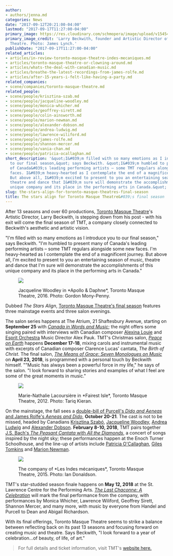 ```yaml
---
author:
- authors/jenna.md
categories: News
date: "2017-09-12T20:21:00-04:00"
lastmod: "2017-09-17T11:27:00-04:00"
primary_image: https://res.cloudinary.com/schmopera/image/upload/v1545409169/media/webhook-uploads/1505493235099/2017-09-15---Larry-Beckwith-photo-by-James-Lynch-4.jpg.jpg
primary_image_credit: 'Larry Beckwith, founder and Artistic Director of Toronto Masque
  Theatre. Photo: James Lynch.'
publishDate: "2017-09-17T11:27:00-04:00"
related_articles:
- articles/in-review-toronto-masque-theatre-indes-mecaniques.md
- articles/toronto-masque-theatre-or-clowning-around.md
- articles/whats-the-deal-with-canadian-music.md
- articles/breathe-the-latest-recordings-from-james-rolfe.md
- articles/after-15-years-i-felt-like-having-a-party.md
related_companies:
- scene/companies/toronto-masque-theatre.md
related_people:
- scene/people/krisztina-szab.md
- scene/people/jacqueline-woodley.md
- scene/people/monica-whicher.md
- scene/people/geoffrey-sirett.md
- scene/people/colin-ainsworth.md
- scene/people/marion-newman.md
- scene/people/alexander-dobson.md
- scene/people/andrea-ludwig.md
- scene/people/lawrence-wiliford.md
- scene/people/james-rolfe.md
- scene/people/shannon-mercer.md
- scene/people/vania-chan.md
- scene/people/patricia-ocallaghan.md
short_description: '&quot;I&#039;m filled with so many emotions as I introduce you
  to our final season,&quot; says Beckwith. &quot;I&#039;m humbled to present many
  of Canada&#039;s leading performing artists – some TMT regulars alongside some new
  faces. I&#039;m heavy-hearted as I contemplate the end of a magnificent journey.
  But above all, I&#039;m excited to present to you an entertaining season of music,
  theatre and dance that I&#039;m sure will demonstrate the accomplishments of this
  unique company and its place in the performing arts in Canada.&quot;'
slug: the-stars-align-for-toronto-masque-theatres-final-season
title: The stars align for Toronto Masque Theatre&#039;s final season
---
```


After 13 seasons and over 60 productions, [Toronto Masque Theatre](/scene/companies/toronto-masque-theatre/)'s Artistic Director, Larry Beckwith, is stepping down from his post - with his exit will come the final season of TMT, a company closely connected to Beckwith's aesthetic and artistic vision.

"I'm filled with so many emotions as I introduce you to our final season," says Beckwith. "I'm humbled to present many of Canada's leading performing artists – some TMT regulars alongside some new faces. I'm heavy-hearted as I contemplate the end of a magnificent journey. But above all, I'm excited to present to you an entertaining season of music, theatre and dance that I'm sure will demonstrate the accomplishments of this unique company and its place in the performing arts in Canada."

<figure data-type="image">

![](https://res.cloudinary.com/schmopera/image/upload/v1545409169/media/webhook-uploads/1505493350937/2017-09-15---Jacqueline-Woodley-Daphne-reclining-Gordon-Mony-Penny.jpg.jpg)
<figcaption>Jacqueline Woodley in *Apollo & Daphne*, Toronto Masque Theatre, 2016. Photo: Gordon Mony-Penny.</figcaption>
</figure>

Dubbed *The Stars Align*, [Toronto Masque Theatre's final season](http://www.torontomasquetheatre.com/node/24) features three mainstage events and three salon evenings.

The salon series happens at The Atrium, 21 Shaftesbury Avenue, starting on **September 25** with [*Canada in Words and Music*](http://torontomasquetheatre.com/node/68); the night offers some singing paired with interviews with Canadian composer [Alexina Louie](/talking-with-composers-alexina-louie/) and [Esprit Orchestra](/scene/people/esprit-orchestra/) Music Director Alex Pauk. TMT's Christmas salon, [*Peace on Earth*](http://torontomasquetheatre.com/node/69) happens **December 17-18**, mixing carols and instrumental music with excerpts of Canadian composer Clarence Lucas' cantata, *The Birth of Christ*. The final salon, [*The Means of Grace: Seven Monologues on Music*](http://torontomasquetheatre.com/node/70) on **April 23, 2018**, is programmed with a personal touch by Beckwith himself. ""Music has always been a powerful force in my life," he says of the salon. "I look forward to sharing stories and examples of what I feel are some of the great moments in music."

<figure data-type="image">

![](https://res.cloudinary.com/schmopera/image/upload/v1545409169/media/webhook-uploads/1505493359815/2017-09-15---TARIQ_KIERAN-mn2.jpg.jpg)
<figcaption>Marie-Nathalie Lacoursière in *Fairest Isle*, Toronto Masque Theatre, 2012. Photo: Tariq Kieran.</figcaption>
</figure>

On the mainstage, the fall sees a [double-bill of Purcell's *Dido and Aeneas* and James Rolfe's *Aeneas and Dido*](http://torontomasquetheatre.com/node/65), **October 20-21**. The cast is not to be missed, headed by Canadians [Krisztina Szabó](/scene/people/krisztina-szabo/), [Jacqueline Woodley](/scene/people/jacqueline-woodley/), [Andrea Ludwig](/scene/people/andrea-ludwig/) and [Alexander Dobson](/scene/people/alexander-dobson/). **February 8-10, 2018**, TMT pairs together [J.S. Bach's *The Peasant Cantata* with *All the Diamonds*](http://torontomasquetheatre.com/node/66), a concert of songs inspired by the night sky; these performances happen at the Enoch Turner Schoolhouse, and the line-up of artists include [Patricia O'Callaghan](/scene/people/patricia-ocallaghan/), [Giles Tomkins](/talking-with-singers-giles-tomkins/) and [Marion Newman](/scene/people/marion-newman/).

<figure data-type="image">

![](https://res.cloudinary.com/schmopera/image/upload/v1545409169/media/webhook-uploads/1505493376641/highres_437429302%20ian%20donaldson.jpeg)
<figcaption>The company of *Les Indes mécaniques*, Toronto Masque Theatre, 2015. Photo: Ian Donaldson.</figcaption>
</figure>

TMT's star-studded season finale happens on **May 12, 2018** at the St. Lawrence Centre for the Performing Arts. [*The Last Chaconne: A Celebration*](http://torontomasquetheatre.com/node/67) will mark the final performance from the company, with performances by Monica Whicher, Lawrence Wiliford, Geoffrey Sirett, Shannon Mercer, and many more, with music by everyone from Handel and Purcell to Dean and Abigail Richardson.

With its final offerings, Toronto Masque Theatre seems to strike a balance between reflecting back on its past 13 seasons and focusing forward on creating music and theatre. Says Beckwith, "I look forward to a year of celebration...of beauty, of life, of art."

>For full details and ticket information, visit TMT's [website here.](http://www.torontomasquetheatre.com/node/24)


